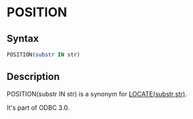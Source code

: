 # POSITION

## Syntax

```sql
POSITION(substr IN str)
```

## Description

POSITION(substr IN str) is a synonym for [LOCATE(substr,str)](/built-in-functions/string-functions/locate/).

It's part of ODBC 3.0.